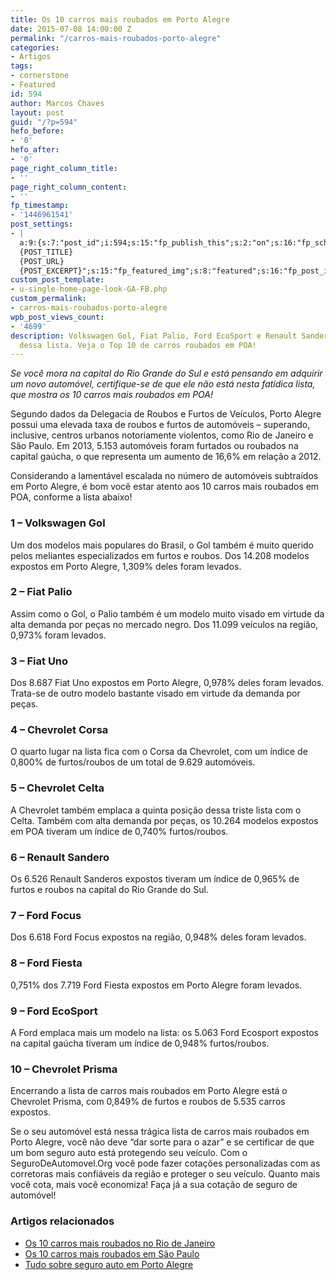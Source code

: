 ```yaml
---
title: Os 10 carros mais roubados em Porto Alegre
date: 2015-07-08 14:00:00 Z
permalink: "/carros-mais-roubados-porto-alegre"
categories:
- Artigos
tags:
- cornerstone
- Featured
id: 594
author: Marcos Chaves
layout: post
guid: "/?p=594"
hefo_before:
- '0'
hefo_after:
- '0'
page_right_column_title:
- ''
page_right_column_content:
- ''
fp_timestamp:
- '1446961541'
post_settings:
- |
  a:9:{s:7:"post_id";i:594;s:15:"fp_publish_this";s:2:"on";s:16:"fp_schedule_this";s:3:"yes";s:11:"fp_datetime";s:0:"";s:18:"fp_timezone_offset";s:3:"120";s:8:"msg_body";s:66:"Novo post no {SITE_NAME}
  {POST_TITLE}
  {POST_URL}
  {POST_EXCERPT}";s:15:"fp_featured_img";s:8:"featured";s:16:"fp_post_img_text";s:0:"";s:5:"pages";a:2:{i:0;s:3:"own";i:1;s:15:"520743491417556";}}
custom_post_template:
- u-single-home-page-look-GA-FB.php
custom_permalink:
- carros-mais-roubados-porto-alegre
wpb_post_views_count:
- '4699'
description: Volkswagen Gol, Fiat Palio, Ford EcoSport e Renault Sandero fazem parte
  dessa lista. Veja o Top 10 de carros roubados em POA!
---
```


_Se você mora na capital do Rio Grande do Sul e está pensando em adquirir um novo automóvel, certifique-se de que ele não está nesta fatídica lista, que mostra os 10 carros mais roubados em POA!_

Segundo dados da Delegacia de Roubos e Furtos de Veículos, Porto Alegre possui uma elevada taxa de roubos e furtos de automóveis – superando, inclusive, centros urbanos notoriamente violentos, como Rio de Janeiro e São Paulo. Em 2013, 5.153 automóveis foram furtados ou roubados na capital gaúcha, o que representa um aumento de 16,6% em relação a 2012.

Considerando a lamentável escalada no número de automóveis subtraídos em Porto Alegre, é bom você estar atento aos 10 carros mais roubados em POA, conforme a lista abaixo!

### 1 – Volkswagen Gol

Um dos modelos mais populares do Brasil, o Gol também é muito querido pelos meliantes especializados em furtos e roubos. Dos 14.208 modelos expostos em Porto Alegre, 1,309% deles foram levados.

### 2 – Fiat Palio

Assim como o Gol, o Palio também é um modelo muito visado em virtude da alta demanda por peças no mercado negro. Dos 11.099 veículos na região, 0,973% foram levados.

### 3 – Fiat Uno

Dos 8.687 Fiat Uno expostos em Porto Alegre, 0,978% deles foram levados. Trata-se de outro modelo bastante visado em virtude da demanda por peças.

### 4 – Chevrolet Corsa

O quarto lugar na lista fica com o Corsa da Chevrolet, com um índice de 0,800% de furtos/roubos de um total de 9.629 automóveis.

### 5 – Chevrolet Celta

A Chevrolet também emplaca a quinta posição dessa triste lista com o Celta. Também com alta demanda por peças, os 10.264 modelos expostos em POA tiveram um índice de 0,740% furtos/roubos.

### 6 – Renault Sandero

Os 6.526 Renault Sanderos expostos tiveram um índice de 0,965% de furtos e roubos na capital do Rio Grande do Sul.

### 7 – Ford Focus

Dos 6.618 Ford Focus expostos na região, 0,948% deles foram levados.

### 8 – Ford Fiesta

0,751% dos 7.719 Ford Fiesta expostos em Porto Alegre foram levados.

### 9 – Ford EcoSport

A Ford emplaca mais um modelo na lista: os 5.063 Ford Ecosport expostos na capital gaúcha tiveram um índice de 0,948% furtos/roubos.

### 10 – Chevrolet Prisma

Encerrando a lista de carros mais roubados em Porto Alegre está o Chevrolet Prisma, com 0,849% de furtos e roubos de 5.535 carros expostos.

Se o seu automóvel está nessa trágica lista de carros mais roubados em Porto Alegre, você não deve “dar sorte para o azar” e se certificar de que um bom seguro auto está protegendo seu veículo. Com o SeguroDeAutomovel.Org você pode fazer cotações personalizadas com as corretoras mais confiáveis da região e proteger o seu veículo. Quanto mais você cota, mais você economiza! Faça já a sua cotação de seguro de automóvel!

### Artigos relacionados

  * <a href="/os-10-modelos-de-carros-mais-roubados-no-Rio-de-Janeiro" target="_blank">Os 10 carros mais roubados no Rio de Janeiro</a>
  * <a href="/os-10-modelos-de-carros-mais-roubados-na-cidade-de-sao-paulo" target="_blank">Os 10 carros mais roubados em São Paulo</a>
  * <a href="/tudo-sobre-seguro-auto-porto-alegre" target="_blank">Tudo sobre seguro auto em Porto Alegre</a>